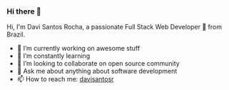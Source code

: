 ### Hi there 👋

Hi, I'm Davi Santos Rocha, a passionate Full Stack Web Developer 🚀 from Brazil.


- 🔭 I’m currently working on awesome stuff
- 🌱 I’m constantly learning 
- 👯 I’m looking to collaborate on open source community
- 💬 Ask me about anything about software development
- 📫 How to reach me: [davisantosr](https://www.linkedin.com/in/davisantosr/)

<!--
**davisantosr/davisantosr** is a ✨ _special_ ✨ repository because its `README.md` (this file) appears on your GitHub profile.

Hi, I'm Davi Santos Rocha, a passionate Full Stack Web Developer 🚀 from Brazil.


Here are some ideas to get you started:

- 🔭 I’m currently working on awesome stuff
- 🌱 I’m constantly learning 
- 👯 I’m looking to collaborate on open source community
- 💬 Ask me about ...
- 📫 How to reach me: [davisantosr](https://www.linkedin.com/in/davisantosr/);
- 😄 Pronouns: ...
- ⚡ Fun fact: ...
-->
